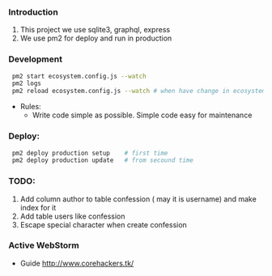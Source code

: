 ### Introduction

1. This project we use sqlite3, graphql, express
2. We use pm2 for deploy and run in production

### Development

```bash
 pm2 start ecosystem.config.js --watch
 pm2 logs
 pm2 reload ecosystem.config.js --watch # when have change in ecosystem file
```

- Rules:
  - Write code simple as possible. Simple code easy for maintenance

### Deploy:

```bash
 pm2 deploy production setup    # first time
 pm2 deploy production update   # from secound time
```

### TODO:

1. Add column author to table confession ( may it is username) and make index for it
2. Add table users like confession
3. Escape special character when create confession

### Active WebStorm

- Guide http://www.corehackers.tk/
